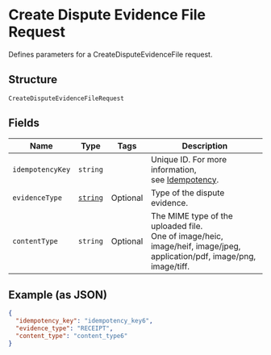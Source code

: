 
# Create Dispute Evidence File Request

Defines parameters for a CreateDisputeEvidenceFile request.

## Structure

`CreateDisputeEvidenceFileRequest`

## Fields

| Name | Type | Tags | Description |
|  --- | --- | --- | --- |
| `idempotencyKey` | `string` |  | Unique ID. For more information,<br>see [Idempotency](https://developer.squareup.com/docs/working-with-apis/idempotency). |
| `evidenceType` | [`string`](/doc/models/dispute-evidence-type.md) | Optional | Type of the dispute evidence. |
| `contentType` | `string` | Optional | The MIME type of the uploaded file.<br>One of image/heic, image/heif, image/jpeg, application/pdf,  image/png, image/tiff. |

## Example (as JSON)

```json
{
  "idempotency_key": "idempotency_key6",
  "evidence_type": "RECEIPT",
  "content_type": "content_type6"
}
```

